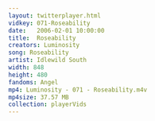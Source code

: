 ```yaml
---
layout: twitterplayer.html
vidkey: 071-Roseability
date:   2006-02-01 10:00:00
title:  Roseability
creators: Luminosity
song: Roseability
artist: Idlewild South
width: 848
height: 480
fandoms: Angel
mp4: Luminosity - 071 - Roseability.m4v
mp4size: 37.57 MB
collection: playerVids
---
```


  <div>
  
  </div>
  